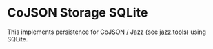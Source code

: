 # CoJSON Storage SQLite

This implements persistence for CoJSON / Jazz (see [jazz.tools](https://jazz.tools)) using SQLite.